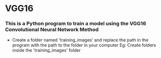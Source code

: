 # VGG16
### This is a Python program to train a model using the VGG16 Convolutional Neural Network Method
* Create a folder named 'training_images' and replace the path in the program with the path to the folder in your computer
Eg:
Create folders inside the 'training_images' folder 
